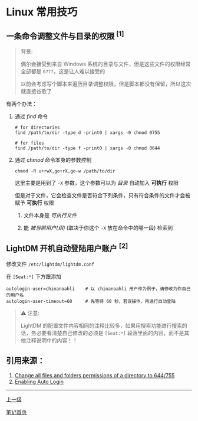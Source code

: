 # Linux 常用技巧

## 一条命令调整文件与目录的权限 <sup>[1]</sup>

> 背景:
> 
> 偶尔会接受到来自 Windows 系统的目录与文件，但是这些文件的权限经常全部都是 `0777`，这是让人难以接受的
> 
> 以前会考虑写个脚本来遍历目录调整权限，但是脚本都没有保留，所以这次就直接谷歌了

有两个办法：

1. 通过 *find* 命令

   ```shell
   # for directories
   find /path/to/dir -type d -print0 | xargs -0 chmod 0755
   
   # for files
   find /path/to/dir -type f -print0 | xargs -0 chmod 0644
   ```

2. 通过 *chmod* 命令本身的参数控制

   ```shell
   chmod -R u+rwX,go+rX,go-w /path/to/dir
   ```

   这里主要是用到了 `-X` 参数，这个参数可以为 *目录* 自动加入 **可执行** 权限
   
   但是对于文件，它会检查文件是否符合下列条件，只有符合条件的文件才会被赋予 **可执行** 权限
   
   1. 文件本身是 *可执行文件*
   
   2. 能 *被当前用户(组)* (取决于你这个 `-X` 放在命令中的哪一段) 检索到

## LightDM 开机自动登陆用户账户 <sup>[2]</sup>

修改文件 `/etc/lightdm/lightdm.conf`

在 `[Seat:*]` 下方跟添加

```
autologin-user=chinanoahli    # 以 chinanoahli 用户作为例子，请修改为你自己的用户名
autologin-user-timeout=60     # 先等待 60 秒，若误操作，再进行自动登陆
```

> ⚠ 注意:
>
> LightDM 的配置文件内容相同的注释比较多，如果用搜索功能进行搜索的话，务必要看清楚自己修改的必须是 `[Seat:*]` 段落里面的内容，而不是其他注释说明中的内容！！

## 引用来源：

1. [Change all files and folders permissions of a directory to 644/755](https://stackoverflow.com/questions/18817744/change-all-files-and-folders-permissions-of-a-directory-to-644-755)
2. [Enabling Auto Login](https://forums.linuxmint.com/viewtopic.php?t=286267)

---

[上一级](../README.md)

[笔记首页](../../../README.md)
